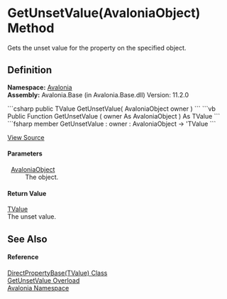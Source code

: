 # GetUnsetValue(AvaloniaObject) Method


Gets the unset value for the property on the specified object.



## Definition
**Namespace:** <a href="N_Avalonia">Avalonia</a>  
**Assembly:** Avalonia.Base (in Avalonia.Base.dll) Version: 11.2.0

<Tabs groupId="api-code-preview">
<TabItem value="csharp" label="C#">
```csharp
public TValue GetUnsetValue(
	AvaloniaObject owner
)
```
</TabItem>
<TabItem value="vb" label="VB">
```vb
Public Function GetUnsetValue ( 
	owner As AvaloniaObject
) As TValue
```
</TabItem>
<TabItem value="fsharp" label="F#">
```fsharp
member GetUnsetValue : 
        owner : AvaloniaObject -> 'TValue 
```
</TabItem>
</Tabs>



<a href="https://github.com/AvaloniaUI/Avalonia/tree/master/src/Avalonia.Base/DirectPropertyBase.cs#L84" title="View the source code">View Source</a>



#### Parameters
<dl><dt>  <a href="T_Avalonia_AvaloniaObject">AvaloniaObject</a></dt><dd>The object.</dd></dl>

#### Return Value
<a href="T_Avalonia_DirectPropertyBase_1">TValue</a>  
The unset value.

## See Also


#### Reference
<a href="T_Avalonia_DirectPropertyBase_1">DirectPropertyBase(TValue) Class</a>  
<a href="Overload_Avalonia_DirectPropertyBase_1_GetUnsetValue">GetUnsetValue Overload</a>  
<a href="N_Avalonia">Avalonia Namespace</a>  

